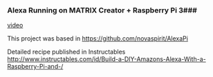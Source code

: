 
### Alexa Running on MATRIX Creator + Raspberry Pi 3###

[video](https://www.youtube.com/watch?v=8iUDyo5sQJI)

This project was based in https://github.com/novaspirit/AlexaPi

Detailed recipe published in Instructables http://www.instructables.com/id/Build-a-DIY-Amazons-Alexa-With-a-Raspberry-Pi-and-/


